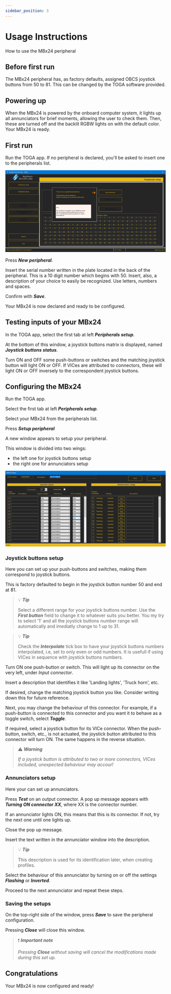 ```yaml
---
sidebar_position: 3
---
```


# Usage Instructions

How to use the MBx24 peripheral

## Before first run

The MBx24 peripheral has, as factory defaults, assigned OBCS joystick buttons
from 50 to 81. This can be changed by the TOGA software provided.

## Powering up

When the MBx24 is powered by the onboard computer system, it lights up all
annunciators for brief moments, allowing the user to check them. Then, these
are turned off and the backlit RGBW lights on with the default color. Your
MBx24 is ready.

## First run

Run the TOGA app.
If no peripheral is declared, you'll be asked to insert one to the peripherals list.

![](./img/Add_Peripheral.png)

Press ***New peripheral***.

Insert the serial number written in the plate located in the back
of the peripheral. This is a 10 digit number which begins with 50.
Insert, also, a description of your choice to easily be recognized.
Use letters, numbers and spaces.

Confirm with ***Save***.

Your MBx24 is now declared and ready to be configured.

## Testing inputs of your MBx24

In the TOGA app, select the first tab at left ***Peripherals setup***.

At the bottom of this window, a joystick buttons matrix is displayed, named
***Joystick buttons status***.

Turn ON and OFF some push-buttons or switches and the matching joystick
button will light ON or OFF. If VICes are attributed to connectors, these
will light ON or OFF inversely to the correspondent joystick buttons.

## Configuring the MBx24

Run the TOGA app.

Select the first tab at left ***Peripherals setup***.

Select your MBx24 from the peripherals list.

Press ***Setup peripheral***

A new window appears to setup your peripheral.

This window is divided into two wings:
- the left one for joystick buttons setup
- the right one for annunciators setup

![](./img/MBx24_Setup.png)


### Joystick buttons setup

Here you can set up your push-buttons and switches, making them correspond to joystick buttons.

This is factory defaulted to begin in the joystick button number 50 and end at 81.


> :bulb: ***Tip***
> 
> Select a different range for your joystick buttons number. Use the ***First button*** field to
> change it to whatever suits you better. You my try to select '1' and all the joystick buttons number
> range will automatically and imediatly change to 1 up to 31.


> :bulb: ***Tip***
> 
> Check the ***Interpolate*** tick box to have your joystick buttons numbers interpolated, i.e, set to only
> even or odd numbers. It is usefull if using VICes in sequence with joystick buttons numbers.


Turn ON one push-button or switch. This will light up its connector on the very left, under _Input connector_.

Insert a description that identifies it like 'Landing lights', 'Truck horn', etc.

If desired, change the matching joystick button you like. Consider writing down this
for future reference.

Next, you may change the behaviour of this connector. For example, if a push-button is
connected to this connector and you want it to behave as a toggle switch, select ***Toggle***.

If required, select a joystick button for its VICe connector. When the push-button, switch, etc.,
is not actuated, the joystick button attributed to this connector will turn ON. The same happens
in the reverse situation.


> :warning: ***Warning***
> 
>  _If a joystick button is attributed to two or more connectors, VICes included,
unexpected behaviour may accour!_


### Annunciators setup

Here your can set up annunciators.

Press ***Test*** on an output connector. A pop up message appears with ***Turning ON connector XX***,
where XX is the connector number.

If an annunciator lights ON, this means that this is its connector.
If not, try the next one until one lights up.

Close the pop up message.

Insert the text written in the annunciator window into the description.

> :bulb: ***Tip***
> 
> This description is used for its identification later, when creating profiles.


Select the behaviour of this annunciator by turning on or off the settings ***Flashing*** or ***Inverted***.

Proceed to the next annunciator and repeat these steps.

### Saving the setups

On the top-right side of the window, press ***Save*** to save the peripheral configuration.

Pressing ***Close*** will close this window.


> :exclamation: ***Important note***
> 
> _Pressing ***Close*** without saving will cancel the modifications made during this set up._


## Congratulations

Your MBx24 is now configured and ready!




